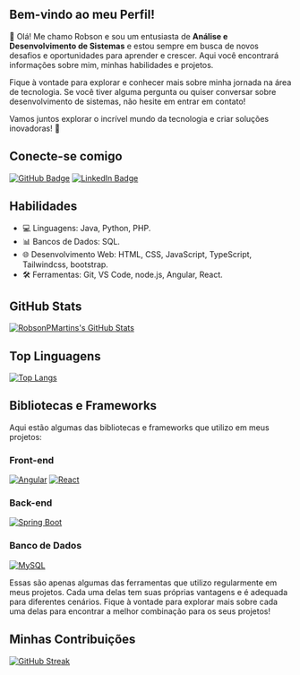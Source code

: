 
## Bem-vindo ao meu Perfil!

👋 Olá! Me chamo Robson e sou um entusiasta de **Análise e Desenvolvimento de Sistemas** e estou sempre em busca de novos desafios e oportunidades para aprender e crescer. Aqui você encontrará informações sobre mim, minhas habilidades e projetos.

Fique à vontade para explorar e conhecer mais sobre minha jornada na área de tecnologia. Se você tiver alguma pergunta ou quiser conversar sobre desenvolvimento de sistemas, não hesite em entrar em contato!

Vamos juntos explorar o incrível mundo da tecnologia e criar soluções inovadoras! 🚀

## Conecte-se comigo
[![GitHub Badge](https://img.shields.io/badge/-GitHub-181717?style=flat-square&logo=github&logoColor=white&link=https://github.com/RobsonPMartins)](https://github.com/RobsonPMartins)
[![LinkedIn Badge](https://img.shields.io/badge/-LinkedIn-0077B5?style=flat-square&logo=linkedin&logoColor=white&link=https://www.linkedin.com/in/robson-pereira-martins)](https://www.linkedin.com/in/robson-pereira-martins)


## Habilidades
- 💻 Linguagens: Java, Python, PHP.
- 📊 Bancos de Dados: SQL.
- 🌐 Desenvolvimento Web: HTML, CSS, JavaScript, TypeScript, Tailwindcss, bootstrap.
- 🛠️ Ferramentas: Git, VS Code, node.js, Angular, React.

## GitHub Stats
[![RobsonPMartins's GitHub Stats](https://github-readme-stats.vercel.app/api?username=RobsonPMartins&show_icons=true&theme=radical)](https://github.com/RobsonPMartins)

## Top Linguagens
[![Top Langs](https://github-readme-stats.vercel.app/api/top-langs/?username=RobsonPMartins&layout=compact&theme=radical&langs_count=12)](https://github.com/RobsonPMartins)


## Bibliotecas e Frameworks

Aqui estão algumas das bibliotecas e frameworks que utilizo em meus projetos:

### Front-end

[![Angular](https://img.shields.io/badge/-Angular-DD0031?style=flat-square&logo=angular&logoColor=white)](link-para-o-site-do-angular)
[![React](https://img.shields.io/badge/-React-61DAFB?style=flat-square&logo=react&logoColor=white)](link-para-o-site-do-react)

### Back-end

[![Spring Boot](https://img.shields.io/badge/-Spring%20Boot-6DB33F?style=flat-square&logo=spring-boot&logoColor=white)](link-para-o-site-do-spring-boot)

### Banco de Dados

[![MySQL](https://img.shields.io/badge/-MySQL-4479A1?style=flat-square&logo=mysql&logoColor=white)](link-para-o-site-do-mysql)


Essas são apenas algumas das ferramentas que utilizo regularmente em meus projetos. Cada uma delas tem suas próprias vantagens e é adequada para diferentes cenários. Fique à vontade para explorar mais sobre cada uma delas para encontrar a melhor combinação para os seus projetos!

## Minhas Contribuições
[![GitHub Streak](https://streak-stats.demolab.com?user=RobsonPMartins&theme=dark&hide_border=falso)](https://git.io/streak-stats)
